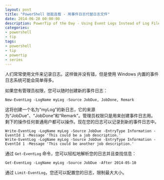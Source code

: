 ```yaml
---
layout: post
title: "PowerShell 技能连载 - 用事件日志代替日志文件"
date: 2014-06-20 00:00:00
description: PowerTip of the Day - Using Event Logs Instead of Log Files
categories:
- powershell
- tip
tags:
- powershell
- tip
- powertip
- series
---
```

人们常常使用文件来记录日志。这样做并没有错，但是使用 Windows 内置的事件日志系统可能会简单得多。

如果您有管理员权限，您可以随时创建新的事件日志：

    New-EventLog -LogName myLog -Source JobDue, JobDone, Remark

这将创建一个名为“myLog”的新日志，它的来源为“JobDue”、“JobDone”和“Remark”。管理员权限只是用来创建事件日志用。剩下的操作任何普通用户都可以操作。现在您的日志可以记录到新的事件日志中。

    Write-EventLog -LogName myLog -Source JobDue -EntryType Information -EventId 1 -Message 'This could be a job description.'
    Write-EventLog -LogName myLog -Source JobDue -EntryType Information -EventId 1 -Message 'This could be another job description.'

通过 `Get-EventLog` 命令，您可以轻松地解析您的日志并且查找信息：

    Get-EventLog -LogName myLog -Source JobDue -After 2014-05-10

通过 `Limit-EventLog`，您还可以配置您的日志，限制最大大小。

<!--本文国际来源：[Using Event Logs Instead of Log Files](http://community.idera.com/powershell/powertips/b/tips/posts/using-event-logs-instead-of-log-files)-->
